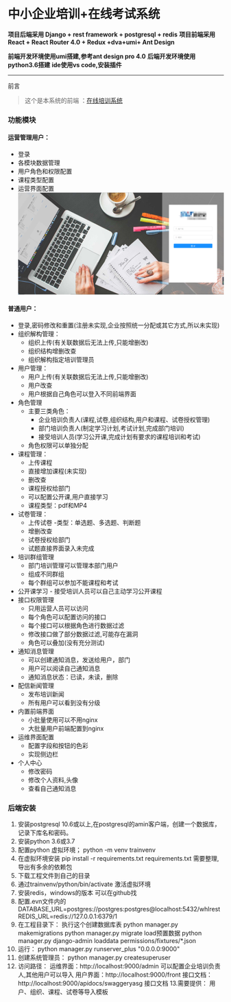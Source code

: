 # 中小企业培训+在线考试系统

**项目后端采用 Django + rest framework + postgresql + redis**
**项目前端采用 React + React Router 4.0 + Redux +dva+umi+ Ant Design**

**前端开发环境使用umi搭建,参考ant design pro 4.0**
**后端开发环境使用python3.6搭建**
**ide使用vs code,安装插件**


***

前言
> 这个是本系统的前端 ：[在线培训系统](https://)

### 功能模块
#### 运营管理用户：
  - 登录
  - 各模块数据管理
  - 用户角色和权限配置
  - 课程类型配置
  - 运营界面配置
![Image text](https://raw.githubusercontent.com/remmlqw/img-folder/master/login.png)
#### 普通用户：
  - 登录,密码修改和重置(注册未实现,企业按照统一分配或其它方式,所以未实现)
  - 组织解构管理：
    - 组织上传(有关联数据后无法上传,只能增删改)
    - 组织结构增删改查
    - 组织解构指定培训管理员
  - 用户管理：
    - 用户上传(有关联数据后无法上传,只能增删改)
    - 用户改查
    - 用户根据自己角色可以登入不同前端界面
  - 角色管理
    - 主要三类角色：
      - 企业培训负责人(课程,试卷,组织结构,用户和课程、试卷授权管理)
      - 部门培训负责人(制定学习计划,考试计划,完成部门培训)
      - 接受培训人员(学习公开课,完成计划有要求的课程培训和考试)
    - 角色权限可以单独分配
  - 课程管理：
    - 上传课程
    - 直接增加课程(未实现)
    - 删改查
    - 课程授权给部门
    - 可以配置公开课,用户直接学习
    - 课程类型：pdf和MP4
  - 试卷管理：
    - 上传试卷
      -类型：单选题、多选题、判断题
    - 增删改查
    - 试卷授权给部门
    - 试题直接界面录入未完成
  - 培训群组管理
    - 部门培训管理可以管理本部门用户
    - 组成不同群组
    - 每个群组可以参加不能课程和考试
  -  公开课学习
    - 接受培训人员可以自己主动学习公开课程
  - 接口权限管理
    - 只用运营人员可以访问
    - 每个角色可以配置访问的接口
    - 每个接口可以根据角色进行数据过滤
    - 修改接口做了部分数据过滤,可能存在漏洞
    - 角色可以叠加(没有充分测试)
  - 通知消息管理
    - 可以创建通知消息，发送给用户，部门
    - 用户可以阅读自己通知消息
    - 通知消息状态：已读，未读，删除
  - 配信新闻管理
    - 发布培训新闻
    - 所有用户可以看到没有分级
  - 内置前端界面
    - 小批量使用可以不用nginx
    - 大批量用户前端配置到nginx
  - 运维界面配置
    - 配置字段和按钮的色彩
    - 实现侧边栏
 - 个人中心
    - 修改密码
    - 修改个人资料,头像
    - 查看自己通知消息


### 后端安装
  1. 安装postgresql 10.6或以上,在postgresql的amin客户端，创建一个数据库，记录下库名和密码。
  2. 安装python 3.6或3.7
  3. 配置python 虚拟环境； python -m venv trainvenv
  4. 在虚拟环境安装 pip install -r requirements.txt
     requirements.txt 需要整理,导出有多余的依赖包
  5. 下载工程文件到自己的目录
  6. 通过trainvenv/python/bin/activate 激活虚拟环境
  7. 安装redis，windows的版本 可以在github找
  8. 配置.evn文件内的
      DATABASE_URL=postgres://postgres:postgres@localhost:5432/whlrest
      REDIS_URL=redis://127.0.0.1:6379/1
  9. 在工程目录下：
     执行这个创建数据库表
     python manager.py makemigrations
     python manager.py migrate
     load预置数据
     python manager.py django-admin loaddata permissions/fixtures/*.json
  10. 运行：
     python manager.py runserver_plus "0.0.0.0:9000"
  11. 创建系统管理员：
     python manager.py createsuperuser
  12. 访问路径：
     运维界面：http://localhost:9000/admin
            可以配置企业培训负责人,其他用户可以导入
     用户界面：http://localhost:9000/front
     接口文档：http://localhost:9000/apidocs/swaggeryasg
              接口文档
  13.需要提供：
     用户、组织、课程、试卷等导入模板

```
